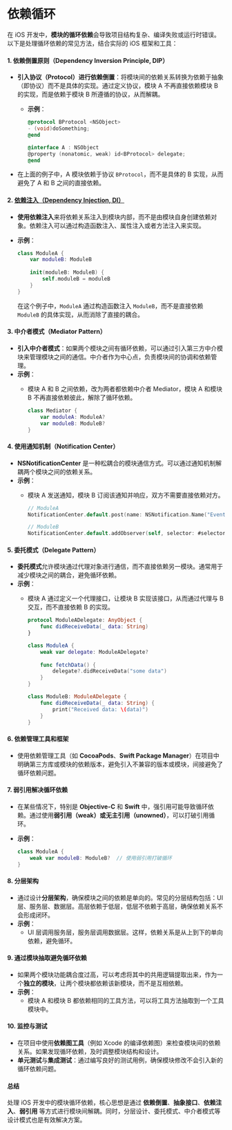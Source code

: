 # 依赖循环

在 iOS 开发中，**模块的循环依赖**会导致项目结构复杂、编译失败或运行时错误。以下是处理循环依赖的常见方法，结合实际的 iOS 框架和工具：

#### 1. **依赖倒置原则（Dependency Inversion Principle, DIP）**

* **引入协议（Protocol）进行依赖倒置**：将模块间的依赖关系转换为依赖于抽象（即协议）而不是具体的实现。通过定义协议，模块 A 不再直接依赖模块 B 的实现，而是依赖于模块 B 所遵循的协议，从而解耦。
  *   **示例**：

      ```objective-c
      @protocol BProtocol <NSObject>
      - (void)doSomething;
      @end

      @interface A : NSObject
      @property (nonatomic, weak) id<BProtocol> delegate;
      @end
      ```
* 在上面的例子中，A 模块依赖于协议 `BProtocol`，而不是具体的 B 实现，从而避免了 A 和 B 之间的直接依赖。

#### 2. [**依赖注入（Dependency Injection, DI）**](yi-lai-zhu-ru.md)

* **使用依赖注入**来将依赖关系注入到模块内部，而不是由模块自身创建依赖对象。依赖注入可以通过构造函数注入、属性注入或者方法注入来实现。
*   **示例**：

    ```swift
    class ModuleA {
        var moduleB: ModuleB
        
        init(moduleB: ModuleB) {
            self.moduleB = moduleB
        }
    }
    ```

    在这个例子中，`ModuleA` 通过构造函数注入 `ModuleB`，而不是直接依赖 `ModuleB` 的具体实现，从而消除了直接的耦合。

#### 3. **中介者模式（Mediator Pattern）**

* **引入中介者模式**：如果两个模块之间有循环依赖，可以通过引入第三方中介模块来管理模块之间的通信。中介者作为中心点，负责模块间的协调和依赖管理。
* **示例**：
  *   模块 A 和 B 之间依赖，改为两者都依赖中介者 Mediator，模块 A 和模块 B 不再直接依赖彼此，解除了循环依赖。

      ```swift
      class Mediator {
          var moduleA: ModuleA?
          var moduleB: ModuleB?
      }
      ```

#### 4. **使用通知机制（Notification Center）**

* **NSNotificationCenter** 是一种松耦合的模块通信方式。可以通过通知机制解耦两个模块之间的依赖关系。
* **示例**：
  *   模块 A 发送通知，模块 B 订阅该通知并响应，双方不需要直接依赖对方。

      ```swift
      // ModuleA
      NotificationCenter.default.post(name: NSNotification.Name("EventFromA"), object: nil)

      // ModuleB
      NotificationCenter.default.addObserver(self, selector: #selector(handleEvent), name: NSNotification.Name("EventFromA"), object: nil)
      ```

#### 5. **委托模式（Delegate Pattern）**

* **委托模式**允许模块通过代理对象进行通信，而不直接依赖另一模块。通常用于减少模块之间的耦合，避免循环依赖。
* **示例**：
  *   模块 A 通过定义一个代理接口，让模块 B 实现该接口，从而通过代理与 B 交互，而不直接依赖 B 的实现。

      ```swift
      protocol ModuleADelegate: AnyObject {
          func didReceiveData(_ data: String)
      }

      class ModuleA {
          weak var delegate: ModuleADelegate?
          
          func fetchData() {
              delegate?.didReceiveData("some data")
          }
      }

      class ModuleB: ModuleADelegate {
          func didReceiveData(_ data: String) {
              print("Received data: \(data)")
          }
      }
      ```

#### 6. **依赖管理工具和框架**

* 使用依赖管理工具（如 **CocoaPods**、**Swift Package Manager**）在项目中明确第三方库或模块的依赖版本，避免引入不兼容的版本或模块，间接避免了循环依赖问题。

#### 7. **弱引用解决循环依赖**

* 在某些情况下，特别是 **Objective-C** 和 **Swift** 中，强引用可能导致循环依赖。通过使用**弱引用（weak）或无主引用（unowned）**，可以打破引用循环。
*   **示例**：

    ```swift
    class ModuleA {
        weak var moduleB: ModuleB?  // 使用弱引用打破循环
    }
    ```

#### 8. **分层架构**

* 通过设计**分层架构**，确保模块之间的依赖是单向的。常见的分层结构包括：UI 层、服务层、数据层。高层依赖于低层，低层不依赖于高层，确保依赖关系不会形成闭环。
* **示例**：
  * UI 层调用服务层，服务层调用数据层。这样，依赖关系是从上到下的单向依赖，避免循环。

#### 9. **通过模块抽取避免循环依赖**

* 如果两个模块功能耦合度过高，可以考虑将其中的共用逻辑提取出来，作为一个**独立的模块**，让两个模块都依赖该新模块，而不是互相依赖。
* **示例**：
  * 模块 A 和模块 B 都依赖相同的工具方法，可以将工具方法抽取到一个工具模块中。

#### 10. **监控与测试**

* 在项目中使用**依赖图工具**（例如 Xcode 的编译依赖图）来检查模块间的依赖关系。如果发现循环依赖，及时调整模块结构和设计。
* **单元测试**与**集成测试**：通过编写良好的测试用例，确保模块修改不会引入新的循环依赖问题。

#### 总结

处理 iOS 开发中的模块循环依赖，核心思想是通过 **依赖倒置**、**抽象接口**、**依赖注入**、**弱引用** 等方式进行模块间解耦。同时，分层设计、委托模式、中介者模式等设计模式也是有效解决方案。
